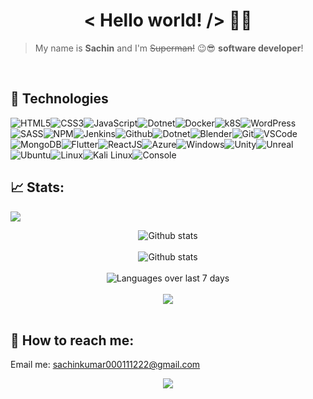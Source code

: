 <h1 align='center'>< Hello world! /> 🤘🏻</h1>

> My name is **Sachin** and I'm <s>Superman!</s> 😉😎 **software developer**!

<div align='center'>
<!-- <img
  src="https://cr-ss-service.azurewebsites.net/api/ScreenShot?widget=summary&username=abhinavk454&badges=4&show-avatar=true&style=--header-bg-color:%23000;--border-radius:10px;--width:200px"
/> -->
</div>
<br />


## 🔧 Technologies

![HTML5](https://img.icons8.com/color/30/html-5.png)![CSS3](https://img.icons8.com/color/30/css3.png)![JavaScript](https://img.icons8.com/color/30/javascript.png)![Dotnet](https://img.icons8.com/color/30/dotnet.png)![Docker](https://img.icons8.com/color/30/docker.png)![k8S](https://img.icons8.com/color/30/kubernetes.png)![WordPress](https://img.icons8.com/color/30/wordpress.png)![SASS](https://img.icons8.com/color/30/sass.png)![NPM](https://img.icons8.com/color/30/npm.png)![Jenkins](https://img.icons8.com/color/30/jenkins.png)![Github](https://img.icons8.com/material-outlined/30/github.png)![Dotnet](https://img.icons8.com/color/30/c-sharp-logo.png)![Blender](https://img.icons8.com/color/30/blender-3d.png)![Git](https://img.icons8.com/color/30/git.png)![VSCode](https://img.icons8.com/color/30/visual-studio-code-2019.png)![MongoDB](https://img.icons8.com/color/30/mongodb.png)![Flutter](https://img.icons8.com/color/30/flutter.png)![ReactJS](https://img.icons8.com/color/30/react-native.png)![Azure](https://img.icons8.com/color/30/azure-1.png)![Windows](https://img.icons8.com/color/30/windows-10.png)![Unity](https://img.icons8.com/color/30/unity.png)![Unreal](https://img.icons8.com/color/30/unreal-engine.png)![Ubuntu](https://img.icons8.com/color/30/ubuntu--v1.png)![Linux](https://img.icons8.com/color/30/linux.png)![Kali Linux](https://img.icons8.com/color/30/kali-linux.png)![Console](https://img.icons8.com/color/30/console.png)

## 📈 Stats:



![](https://komarev.com/ghpvc/?username=meinhunsachin&color=dc143c)

<div align='center'>
    <img src='https://github-readme-stats.vercel.app/api?username=meinhunsachin&show_icons=true&count_private=true&hide_border=true' alt='Github stats' align='center' />
</div>
<br />

<div align='center'>
    <img src='https://github-readme-streak-stats.herokuapp.com/?user=meinhunsachin' alt='Github stats' align='center' />
</div>

<br />

<div align='center'>
    <img src='https://github-readme-stats.vercel.app/api/wakatime?username=meinhunsachin&layout=compact' alt='Languages over last 7 days ' align='center' />
</div>
<br />

<!-- <img align="center" src="https://github-readme-stats.vercel.app/api?username=meinhunsachin&show_icons=true&theme=dracula" /> -->

<div align='center'>
    <img align="center" src="https://github-readme-stats.vercel.app/api/top-langs/?username=meinhunsachin&layout=compact" />
</div>
<br/>
<div align='center'>
    </div>
    
<!-- ![Metrics](https://github.com/meinhunsachin/abhinavk454/blob/master/github-metrics.svg) -->

## 🔎 How to reach me:

<p>Email me: <a href='mailto:sachinkumar000111222@gmail.com'>sachinkumar000111222@gmail.com</a></p>
<p align="center">
  <img src="https://capsule-render.vercel.app/api?type=waving&color=gradient&height=110&section=footer&animation=twinkling"/>
</p>
